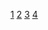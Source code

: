 [1](https://sena.territorio.la/content_secure/1256/institucion/Titulada/institution/SENA/Transversales/OVA/Bilinguismo/Level-7/EDW8-CF1/index.html)
[2](https://sena.territorio.la/content_secure/1256/institucion/Titulada/institution/SENA/Transversales/OVA/Bilinguismo/Level-7/EDW8-CF2/EGDW8AA2.html)
[3](https://sena.territorio.la/content_secure/1256/institucion/Titulada/institution/SENA/Transversales/OVA/Bilinguismo/Level-7/EDW8-CF3/index.html)
[4](https://sena.territorio.la/content_secure/1256/institucion/Titulada/institution/SENA/Transversales/OVA/Bilinguismo/Level-7/EDW8-CF4/EGDW5AA1.html)
